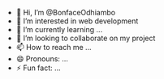 - 👋 Hi, I’m @BonfaceOdhiambo
- 👀 I’m interested in web development
- 🌱 I’m currently learning ...
- 💞️ I’m looking to collaborate on my project
- 📫 How to reach me ...
- 😄 Pronouns: ...
- ⚡ Fun fact: ...

<!---
BonfaceOdhiambo/BonfaceOdhiambo is a ✨ special ✨ repository because its `README.md` (this file) appears on your GitHub profile.
You can click the Preview link to take a look at your changes.
--->
